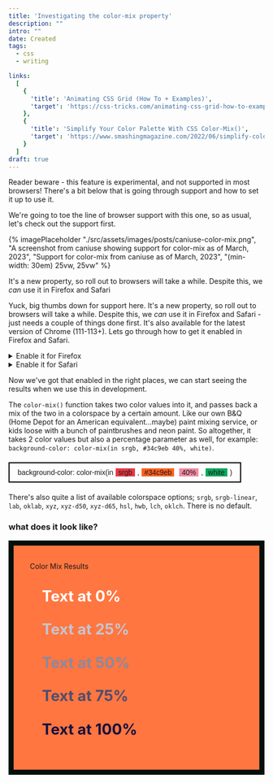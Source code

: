 ```yaml
---
title: 'Investigating the color-mix property'
description: ""
intro: ""
date: Created
tags:
  - css
  - writing

links:
  [
    {
      'title': 'Animating CSS Grid (How To + Examples)',
      'target': 'https://css-tricks.com/animating-css-grid-how-to-examples/',
    },
    {
      'title': 'Simplify Your Color Palette With CSS Color-Mix()',
      'target': 'https://www.smashingmagazine.com/2022/06/simplify-color-palette-css-color-mix/'
    }
  ]
draft: true
---
```

<style>

  .breakdown {
    display: flex;
    padding: 10px 16px;
    width: fit-content;
    height: fit-content;
    border: 2px solid black;
    margin-block: 20px;
    font-family: 'Erode', sans-serif;
  }

  .breakdown span {
    margin-inline: 5px;
    padding-inline: 5px;
  }

  .breakdown .colorspace {
    background-color: #e63946;
  }

  .breakdown .from-color {
    background-color: #ff5f1f;
  }

  .breakdown .to-color {
    background-color: #0ba95b;
  }

  .breakdown .percentage {
    background-color: #f38ba3;
  }

</style>

<div class="fyi-block fyi-block--warning fl-p-l bg-red/[0.25] font-medium fl-text-step-1 font-heading fl-my-l rounded-br-[80px] lg:w-[calc(100%+10em)]">
	<p>Reader beware - this feature is experimental, and not supported in most browsers! There's a bit below that is going through support and how to set it up to use it.</p>
</div>

We're going to toe the line of browser support with this one, so as usual, let's check out the support first.


{% imagePlaceholder "./src/assets/images/posts/caniuse-color-mix.png", "A screenshot from caniuse showing support for color-mix as of March, 2023", "Support for color-mix from caniuse as of March, 2023", "(min-width: 30em) 25vw, 25vw" %}

<div class="pull-quote pull-quote--left">

  It's a new property, so roll out to browsers will take a while. Despite this, we *can* use it in Firefox and Safari

</div>

Yuck, big thumbs down for support here. It's a new property, so roll out to browsers will take a while. Despite this, we *can* use it in Firefox and Safari - just needs a couple of things done first. It's also available for the latest version of Chrome (111-113+). Lets go through how to get it enabled in Firefox and Safari.

<details class="details">
  <summary>
    Enable it for Firefox
  </summary>
  <div> <!-- optional wrapper (for styling) -->

    In Firefox, go to `about:config` and use the search bar to find `layout.css.color-mix.enabled`, click the toggle button on the far right to enable it. Done!

  </div>
</details>

<details class="details">
  <summary>
    Enable it for Safari
  </summary>
  <div> <!-- optional wrapper (for styling) -->
    Likewise for Safari, you'll need <a href="https://developer.apple.com/safari/technology-preview">Safari Technology Preview</a> and head to the Develop tab->Experimental Features->CSS color-mix() and click it to enable it. Nice.
  </div>
</details>

Now we've got that enabled in the right places, we can start seeing the results when we use this in development.

The `color-mix()` function takes two color values into it, and passes back a mix of the two in a colorspace by a certain amount. Like our own B&Q (Home Depot for an American equivalent...maybe) paint mixing service, or kids loose with a bunch of paintbrushes and neon paint. So altogether, it takes 2 color values but also a percentage parameter as well, for example: `background-color: color-mix(in srgb, #34c9eb 40%, white)`.

<div class="breakdown">background-color: color-mix(in <span class="colorspace">srgb</span>, <span class="from-color">#34c9eb</span> <span class="percentage">40%</span>, <span class="to-color">white</span>)</div>

There's also quite a list of available colorspace options; `srgb`, `srgb-linear`, `lab`, `oklab`, `xyz`, `xyz-d50`, `xyz-d65`, `hsl`, `hwb`, `lch`, `oklch`. There is no default.

### what does it look like?

<style>

.color-mix-block {
  max-width: 80ch;
  padding-block: 2rem;
  padding-inline: 2rem;
  background-color: rgba(255, 95, 31, 0.85);
  border: 10px solid #010f0a;
}

.color-mix-block ol {
  list-style: none;
  margin-top: 2rem;
}

.color-mix {
  color: color-mix(in srgb, #16123f var(--percentage, 100%), white);
  font-size: 1.85rem;
  font-weight: 700;
}

.percentage-0 {
  --percentage: 0%;
}
.percentage-25 {
  --percentage: 25%;
}
.percentage-50 {
  --percentage: 50%;
}
.percentage-75 {
  --percentage: 75%;
}
.percentage-100 {
  --percentage: 100%;
}
</style>

<div class="color-mix-block">
  <span class="h3 heading">Color Mix Results</span>
  <ol>
    <li>
      <p class="color-mix percentage-0">Text at 0%</p>
    </li>
    <li>
      <p class="color-mix percentage-25">Text at 25%</p>
    </li>
    <li>
      <p class="color-mix percentage-50">Text at 50%</p>
    </li>
    <li>
      <p class="color-mix percentage-75">Text at 75%</p>
    </li>
    <li>
      <p class="color-mix percentage-100">Text at 100%</p>
    </li>
  </ol>
</div>
